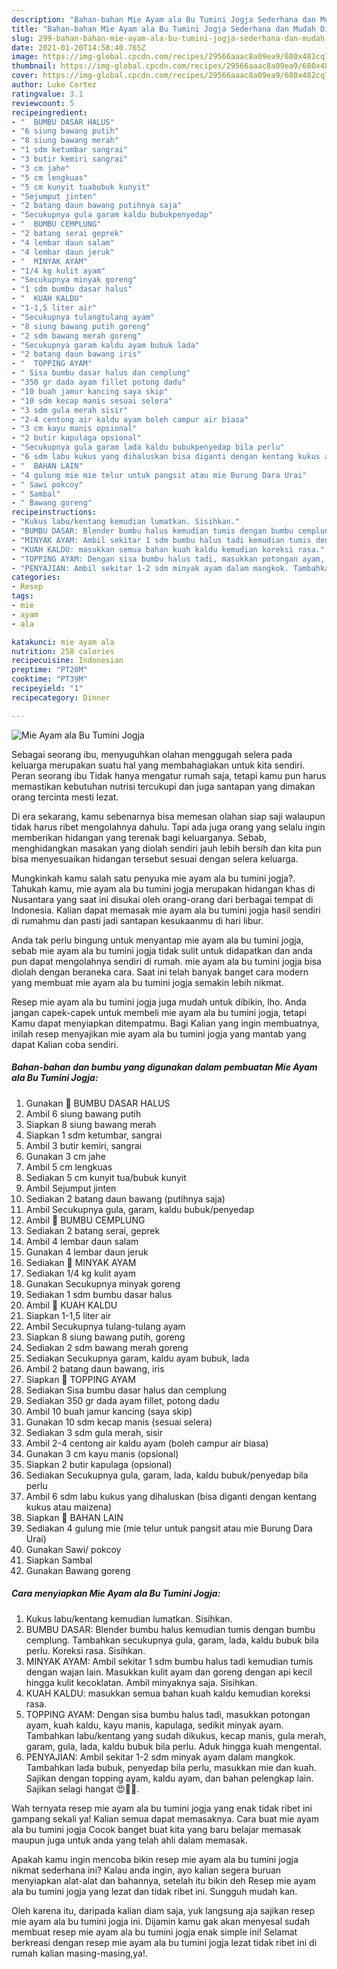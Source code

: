 ```yaml
---
description: "Bahan-bahan Mie Ayam ala Bu Tumini Jogja Sederhana dan Mudah Dibuat"
title: "Bahan-bahan Mie Ayam ala Bu Tumini Jogja Sederhana dan Mudah Dibuat"
slug: 299-bahan-bahan-mie-ayam-ala-bu-tumini-jogja-sederhana-dan-mudah-dibuat
date: 2021-01-20T14:58:40.765Z
image: https://img-global.cpcdn.com/recipes/29566aaac8a09ea9/680x482cq70/mie-ayam-ala-bu-tumini-jogja-foto-resep-utama.jpg
thumbnail: https://img-global.cpcdn.com/recipes/29566aaac8a09ea9/680x482cq70/mie-ayam-ala-bu-tumini-jogja-foto-resep-utama.jpg
cover: https://img-global.cpcdn.com/recipes/29566aaac8a09ea9/680x482cq70/mie-ayam-ala-bu-tumini-jogja-foto-resep-utama.jpg
author: Luke Cortez
ratingvalue: 3.1
reviewcount: 5
recipeingredient:
- "  BUMBU DASAR HALUS"
- "6 siung bawang putih"
- "8 siung bawang merah"
- "1 sdm ketumbar sangrai"
- "3 butir kemiri sangrai"
- "3 cm jahe"
- "5 cm lengkuas"
- "5 cm kunyit tuabubuk kunyit"
- "Sejumput jinten"
- "2 batang daun bawang putihnya saja"
- "Secukupnya gula garam kaldu bubukpenyedap"
- "  BUMBU CEMPLUNG"
- "2 batang serai geprek"
- "4 lembar daun salam"
- "4 lembar daun jeruk"
- "  MINYAK AYAM"
- "1/4 kg kulit ayam"
- "Secukupnya minyak goreng"
- "1 sdm bumbu dasar halus"
- "  KUAH KALDU"
- "1-1,5 liter air"
- "Secukupnya tulangtulang ayam"
- "8 siung bawang putih goreng"
- "2 sdm bawang merah goreng"
- "Secukupnya garam kaldu ayam bubuk lada"
- "2 batang daun bawang iris"
- "  TOPPING AYAM"
- " Sisa bumbu dasar halus dan cemplung"
- "350 gr dada ayam fillet potong dadu"
- "10 buah jamur kancing saya skip"
- "10 sdm kecap manis sesuai selera"
- "3 sdm gula merah sisir"
- "2-4 centong air kaldu ayam boleh campur air biasa"
- "3 cm kayu manis opsional"
- "2 butir kapulaga opsional"
- "Secukupnya gula garam lada kaldu bubukpenyedap bila perlu"
- "6 sdm labu kukus yang dihaluskan bisa diganti dengan kentang kukus atau maizena"
- "  BAHAN LAIN"
- "4 gulung mie mie telur untuk pangsit atau mie Burung Dara Urai"
- " Sawi pokcoy"
- " Sambal"
- " Bawang goreng"
recipeinstructions:
- "Kukus labu/kentang kemudian lumatkan. Sisihkan."
- "BUMBU DASAR: Blender bumbu halus kemudian tumis dengan bumbu cemplung. Tambahkan secukupnya gula, garam, lada, kaldu bubuk bila perlu. Koreksi rasa. Sisihkan."
- "MINYAK AYAM: Ambil sekitar 1 sdm bumbu halus tadi kemudian tumis dengan wajan lain. Masukkan kulit ayam dan goreng dengan api kecil hingga kulit kecoklatan. Ambil minyaknya saja. Sisihkan."
- "KUAH KALDU: masukkan semua bahan kuah kaldu kemudian koreksi rasa."
- "TOPPING AYAM: Dengan sisa bumbu halus tadi, masukkan potongan ayam, kuah kaldu, kayu manis, kapulaga, sedikit minyak ayam. Tambahkan labu/kentang yang sudah dikukus, kecap manis, gula merah, garam, gula, lada, kaldu bubuk bila perlu. Aduk hingga kuah mengental."
- "PENYAJIAN: Ambil sekitar 1-2 sdm minyak ayam dalam mangkok. Tambahkan lada bubuk, penyedap bila perlu, masukkan mie dan kuah. Sajikan dengan topping ayam, kaldu ayam, dan bahan pelengkap lain. Sajikan selagi hangat 😍👍🏻."
categories:
- Resep
tags:
- mie
- ayam
- ala

katakunci: mie ayam ala 
nutrition: 258 calories
recipecuisine: Indonesian
preptime: "PT20M"
cooktime: "PT39M"
recipeyield: "1"
recipecategory: Dinner

---
```



![Mie Ayam ala Bu Tumini Jogja](https://img-global.cpcdn.com/recipes/29566aaac8a09ea9/680x482cq70/mie-ayam-ala-bu-tumini-jogja-foto-resep-utama.jpg)

Sebagai seorang ibu, menyuguhkan olahan menggugah selera pada keluarga merupakan suatu hal yang membahagiakan untuk kita sendiri. Peran seorang ibu Tidak hanya mengatur rumah saja, tetapi kamu pun harus memastikan kebutuhan nutrisi tercukupi dan juga santapan yang dimakan orang tercinta mesti lezat.

Di era  sekarang, kamu sebenarnya bisa memesan olahan siap saji walaupun tidak harus ribet mengolahnya dahulu. Tapi ada juga orang yang selalu ingin memberikan hidangan yang terenak bagi keluarganya. Sebab, menghidangkan masakan yang diolah sendiri jauh lebih bersih dan kita pun bisa menyesuaikan hidangan tersebut sesuai dengan selera keluarga. 



Mungkinkah kamu salah satu penyuka mie ayam ala bu tumini jogja?. Tahukah kamu, mie ayam ala bu tumini jogja merupakan hidangan khas di Nusantara yang saat ini disukai oleh orang-orang dari berbagai tempat di Indonesia. Kalian dapat memasak mie ayam ala bu tumini jogja hasil sendiri di rumahmu dan pasti jadi santapan kesukaanmu di hari libur.

Anda tak perlu bingung untuk menyantap mie ayam ala bu tumini jogja, sebab mie ayam ala bu tumini jogja tidak sulit untuk didapatkan dan anda pun dapat mengolahnya sendiri di rumah. mie ayam ala bu tumini jogja bisa diolah dengan beraneka cara. Saat ini telah banyak banget cara modern yang membuat mie ayam ala bu tumini jogja semakin lebih nikmat.

Resep mie ayam ala bu tumini jogja juga mudah untuk dibikin, lho. Anda jangan capek-capek untuk membeli mie ayam ala bu tumini jogja, tetapi Kamu dapat menyiapkan ditempatmu. Bagi Kalian yang ingin membuatnya, inilah resep menyajikan mie ayam ala bu tumini jogja yang mantab yang dapat Kalian coba sendiri.

<!--inarticleads1-->

##### Bahan-bahan dan bumbu yang digunakan dalam pembuatan Mie Ayam ala Bu Tumini Jogja:

1. Gunakan  🍜 BUMBU DASAR HALUS
1. Ambil 6 siung bawang putih
1. Siapkan 8 siung bawang merah
1. Siapkan 1 sdm ketumbar, sangrai
1. Ambil 3 butir kemiri, sangrai
1. Gunakan 3 cm jahe
1. Ambil 5 cm lengkuas
1. Sediakan 5 cm kunyit tua/bubuk kunyit
1. Ambil Sejumput jinten
1. Sediakan 2 batang daun bawang (putihnya saja)
1. Ambil Secukupnya gula, garam, kaldu bubuk/penyedap
1. Ambil  🍜 BUMBU CEMPLUNG
1. Sediakan 2 batang serai, geprek
1. Ambil 4 lembar daun salam
1. Gunakan 4 lembar daun jeruk
1. Sediakan  🍜 MINYAK AYAM
1. Sediakan 1/4 kg kulit ayam
1. Gunakan Secukupnya minyak goreng
1. Sediakan 1 sdm bumbu dasar halus
1. Ambil  🍜 KUAH KALDU
1. Siapkan 1-1,5 liter air
1. Ambil Secukupnya tulang-tulang ayam
1. Siapkan 8 siung bawang putih, goreng
1. Sediakan 2 sdm bawang merah goreng
1. Sediakan Secukupnya garam, kaldu ayam bubuk, lada
1. Ambil 2 batang daun bawang, iris
1. Siapkan  🍜 TOPPING AYAM
1. Sediakan  Sisa bumbu dasar halus dan cemplung
1. Sediakan 350 gr dada ayam fillet, potong dadu
1. Ambil 10 buah jamur kancing (saya skip)
1. Gunakan 10 sdm kecap manis (sesuai selera)
1. Sediakan 3 sdm gula merah, sisir
1. Ambil 2-4 centong air kaldu ayam (boleh campur air biasa)
1. Gunakan 3 cm kayu manis (opsional)
1. Siapkan 2 butir kapulaga (opsional)
1. Sediakan Secukupnya gula, garam, lada, kaldu bubuk/penyedap bila perlu
1. Ambil 6 sdm labu kukus yang dihaluskan (bisa diganti dengan kentang kukus atau maizena)
1. Siapkan  🍜 BAHAN LAIN
1. Sediakan 4 gulung mie (mie telur untuk pangsit atau mie Burung Dara Urai)
1. Gunakan  Sawi/ pokcoy
1. Siapkan  Sambal
1. Gunakan  Bawang goreng




<!--inarticleads2-->

##### Cara menyiapkan Mie Ayam ala Bu Tumini Jogja:

1. Kukus labu/kentang kemudian lumatkan. Sisihkan.
1. BUMBU DASAR: Blender bumbu halus kemudian tumis dengan bumbu cemplung. Tambahkan secukupnya gula, garam, lada, kaldu bubuk bila perlu. Koreksi rasa. Sisihkan.
1. MINYAK AYAM: Ambil sekitar 1 sdm bumbu halus tadi kemudian tumis dengan wajan lain. Masukkan kulit ayam dan goreng dengan api kecil hingga kulit kecoklatan. Ambil minyaknya saja. Sisihkan.
1. KUAH KALDU: masukkan semua bahan kuah kaldu kemudian koreksi rasa.
1. TOPPING AYAM: Dengan sisa bumbu halus tadi, masukkan potongan ayam, kuah kaldu, kayu manis, kapulaga, sedikit minyak ayam. Tambahkan labu/kentang yang sudah dikukus, kecap manis, gula merah, garam, gula, lada, kaldu bubuk bila perlu. Aduk hingga kuah mengental.
1. PENYAJIAN: Ambil sekitar 1-2 sdm minyak ayam dalam mangkok. Tambahkan lada bubuk, penyedap bila perlu, masukkan mie dan kuah. Sajikan dengan topping ayam, kaldu ayam, dan bahan pelengkap lain. Sajikan selagi hangat 😍👍🏻.




Wah ternyata resep mie ayam ala bu tumini jogja yang enak tidak ribet ini gampang sekali ya! Kalian semua dapat memasaknya. Cara buat mie ayam ala bu tumini jogja Cocok banget buat kita yang baru belajar memasak maupun juga untuk anda yang telah ahli dalam memasak.

Apakah kamu ingin mencoba bikin resep mie ayam ala bu tumini jogja nikmat sederhana ini? Kalau anda ingin, ayo kalian segera buruan menyiapkan alat-alat dan bahannya, setelah itu bikin deh Resep mie ayam ala bu tumini jogja yang lezat dan tidak ribet ini. Sungguh mudah kan. 

Oleh karena itu, daripada kalian diam saja, yuk langsung aja sajikan resep mie ayam ala bu tumini jogja ini. Dijamin kamu gak akan menyesal sudah membuat resep mie ayam ala bu tumini jogja enak simple ini! Selamat berkreasi dengan resep mie ayam ala bu tumini jogja lezat tidak ribet ini di rumah kalian masing-masing,ya!.


